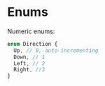# Enums

Numeric enums:

```typescript
enum Direction {
  Up, // 0, auto-incrementing
  Down, // 1
  Left, // 2
  Right, //3
}
```